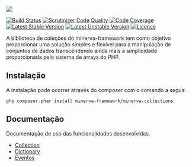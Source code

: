 ![](http://i.imgur.com/ajRNJnc.png)

[![Build Status](https://scrutinizer-ci.com/g/minerva-framework/minerva-collections/badges/build.png?b=master)](https://scrutinizer-ci.com/g/minerva-framework/minerva-collections/build-status/master) [![Scrutinizer Code Quality](https://scrutinizer-ci.com/g/minerva-framework/minerva-collections/badges/quality-score.png?x=1&b=master)](https://scrutinizer-ci.com/g/minerva-framework/minerva-collections/?branch=master) [![Code Coverage](https://scrutinizer-ci.com/g/minerva-framework/minerva-collections/badges/coverage.png?b=master&x=1)](https://scrutinizer-ci.com/g/minerva-framework/minerva-collections/?branch=master) [![Latest Stable Version](https://poser.pugx.org/minerva-framework/minerva-collections/v/stable?x=2)](https://packagist.org/packages/minerva-framework/minerva-collections) [![Latest Unstable Version](https://poser.pugx.org/minerva-framework/minerva-collections/v/unstable?x=1)](https://packagist.org/packages/minerva-framework/minerva-collections) [![License](https://poser.pugx.org/minerva-framework/minerva-collections/license)](https://packagist.org/packages/minerva-framework/minerva-collections)

A biblioteca de coleções do minerva-framework tem como objetivo proporcionar uma solução simples e flexível para a manipulação de conjuntos de dados transcendendo ainda mais a simplicidade proporcionada pelo sistema de arrays do PHP. 



## Instalação

A instalação pode ocorrer através do composer com o comando a seguir.

`php composer.phar install minerva-framework/minerva-collections`

## Documentação
Documentação de uso das funcionalidades desenvolvidas.

* [Collection](https://github.com/minerva-framework/minerva-collections/wiki/Minerva%5CCollections%5CCollection)
* [Dictionary](https://github.com/minerva-framework/minerva-collections/wiki/Minerva%5CCollections%5CDictionary)
* [Eventos](https://github.com/minerva-framework/minerva-collections/wiki/Eventos)
